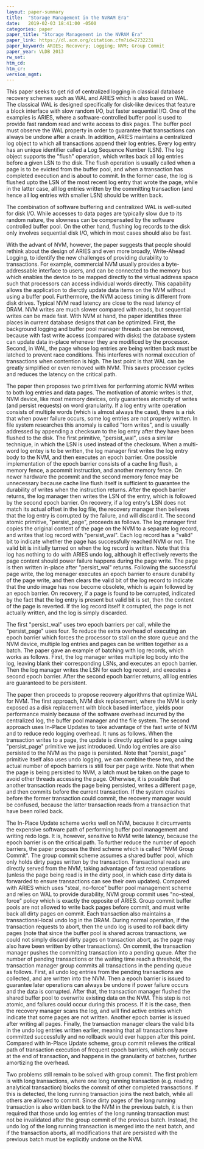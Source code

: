 ```yaml
---
layout: paper-summary
title:  "Storage Management in the NVRAM Era"
date:   2019-02-03 18:41:00 -0500
categories: paper
paper_title: "Storage Management in the NVRAM Era"
paper_link: https://dl.acm.org/citation.cfm?id=2732231
paper_keyword: ARIES; Recovery; Logging; NVM; Group Commit
paper_year: VLDB 2013
rw_set: 
htm_cd: 
htm_cr: 
version_mgmt: 
---  
```


This paper seeks to get rid of centralized logging in classical database recovery schemes such as WAL and ARIES which is 
also based on WAL. The classical WAL is designed specifically for disk-like devices that feature a block interface 
with slow random I/O, but faster sequential I/O. One of the examples is ARIES, where a software-controlled buffer pool 
is used to provide fast random read and write access to disk pages. The buffer pool must observe the WAL property in order 
to guarantee that transactions can always be undone after a crash. In addition, ARIES maintains a centralized log object 
to which all transactions append their log entries. Every log entry has an unique identifier called a Log Sequence Number (LSN).
The log object supports the "flush" operation, which writes back all log entries before a given LSN to the disk. The 
flush operation is usually called when a page is to be evicted from the buffer pool, and when a transaction has completed 
execution and is about to commit. In the former case, the log is flushed upto the LSN of the most recent log entry
that wrote the page, while in the latter case, all log entries written by the committing transaction (and hence all log 
entries with smaller LSN) should be written back.

The combination of software buffering and centralized WAL is well-suited for disk I/O. While accesses to data pages are 
typically slow due to its random nature, the slowness can be compensated by the software controlled buffer pool. On the 
other hand, flushing log records to the disk only involves sequential disk I/O, which in most cases should also be fast.

With the advant of NVM, however, the paper suggests that people should rethink about the design of ARIES and even more 
broadly, Write-Ahead Logging, to identify the new challenges of providing durability to transactions. For example, 
commercial NVM usually provides a byte-addressable interface to users, and can be connected to the memory bus which enables
the device to be mapped directly to the virtual address space such that processors can access individual words directly.
This capability allows the application to dierctly update data items on the NVM without using a buffer pool. Furthermore,
the NVM access timing is different from disk drives. Typical NVM read latency are close to the read latency of DRAM. NVM
writes are much slower compared with reads, but sequential writes can be made fast. With NVM at hand, the paper identifies 
three places in current database designs that can be optimized. First, the background logging and buffer pool manager threads
can be removed, because with fast write access (compared with disks) the database system can update data in-place whenever
they are modificed by the processor. Second, in WAL, the page whose log entries are being written back must be latched to
prevent race conditions. This interferes with normal execution of transactions when contention is high. The last point is 
that WAL can be greatly simplified or even removed with NVM. This saves processor cycles and reduces the latency on the 
critical path. 

The paper then proposes two primitives for performing atomic NVM writes to both log entries and data pages. The motivation 
of atomic writes is that, NVM device, like most memory devices, only guarantees atomicity of writes (and persist requests) 
on word granularity. If a log entry write operation consists of multiple words (which is almost always the case), there is 
a risk that when power failure occurs, some log entries are not properly written. In file system researches this anomaly
is called "torn writes", and is usually addressed by appending a checksum to the log entry after they have been flushed to
the disk. The first primitive, "persist_wal", uses a similar technique, in which the LSN is used instead of the checksum.
When a multi-word log entey is to be written, the log manager first writes the log entry body to the NVM, and then executes 
an epoch barrier. One possible implementation of the epoch barrier consists of a cache ling flush, a memory fence, a pcommit
instruction, and another memory fence. On newer hardware the pcommit and the second memory fence may be unnecessary because
cache line flush itself is sufficient to guarantee the durability of writes when the instruction returns. After the epoch 
barrier returns, the log manager then writes the LSN of the entry, which is followed by the second epoch barrier. On recovery,
if a log entry's LSN does not match its actual offset in the log file, the recovery manager then believes that the log 
entry is corrupted by the failure, and will discard it. The second atomic primitive, "persist_page", proceeds as follows. The 
log manager first copies the original content of the page on the NVM to a separate log record, and writes that log record
with "persist_wal". Each log record has a "valid" bit to indicate whether the page has successfully reached NVM or not.
The valid bit is initially turned on when the log record is written. Note that this log has nothing to do with ARIES
undo log, although it effectively reverts the page content should power failure happens during the page write.
The page is then written in-place after "persist_wal" returns. Following the successful page write, the log menager 
executes an epoch barrier to ensure durability of the page write, and then clears the valid bit of the log record
to indicate that the undo image has now become obsolete, which is again followed by an epoch barrier. On recovery, if
a page is found to be corrupted, indicated by the fact that the log entry is present but valid bit is set, then the 
content of the page is reverted. If the log record itself it corrupted, the page is not actually written, and the log is 
simply discarded. 

The first "persist_wal" uses two epoch barriers per call, while the "persist_page" uses four. To reduce the extra overhead 
of executing an epoch barrier which forces the processor to stall on the store queue and the NVM device, multiple log entries 
and pages can be written together as a batch. The paper gave an example of batching with log records, which works as follows.
First, the log manager writes multiple log body into the log, leaving blank their corresponding LSNs, and executes an 
epoch barrier. Then the log manager writes the LSN for each log record, and executes a second epoch barrier. After the 
second epoch barrier returns, all log entries are guaranteed to be persistent.

The paper then proceeds to propose recovery algorithms that optimize WAL for NVM. The first approach, NVM disk
replacement, where the NVM is only exposed as a disk replacement with block based interface, yields poor performance 
mainly because of the software overhead incurred by the centralized log, the buffer pool manager and the file system. 
The second approach uses In-Place Updates to take advantage of the fast write of NVM and to reduce redo logging overhead.
It runs as follows. When the transaction writes to a page, the update is directly applied to a page using "persist_page"
primitive we just introduced. Undo log entries are also persisted to the NVM as the page is persisted. Note that
"persist_page" primitive itself also uses undo logging, we can combine these two, and the actual number of epoch barriers 
is still four per page write. Note that when the page is being persisted to NVM, a latch must be taken on the page to 
avoid other threads accessing the page. Otherwise, it is possible that another transaction reads the page being persisted,
writes a different page, and then commits before the current transaction. If the system crashes before the former transaction
could commit, the recovery manager would be confused, because the latter transaction reads from a transaction that have 
been rolled back. 

The In-Place Update scheme works well on NVM, because it circumvents the expensive software path of performing buffer pool
management and writing redo logs. It is, however, sensitive to NVM write latency, because the epoch barrier is on the 
critical path. To further reduce the number of epoch barriers, the paper proposes the third scheme which is called "NVM
Group Commit". The group commit scheme assumes a shared buffer pool, which only holds dirty pages written by the transaction.
Transactional reads are directly served from the NVM, taking advantage of fast read operations (unless the page being read
is in the dirty pool, in which case dirty data is forwarded to ensure transactions can see their own updates). Compared with
ARIES which uses "steal, no-force" buffer pool management scheme and relies on WAL to provide durability, NVM group commit
uses "no-steal, force" policy which is exactly the opposite of ARIES. Group commit buffer pools are not allowed to write back
pages before commit, and must write back all dirty pages on commit. Each transaction also maintains a transactional-local
undo log in the DRAM. During normal operation, if the transaction requests to abort, then the undo log is used to roll back
dirty pages (note that since the buffer pool is shared across transactions, we could not simply discard dirty pages on 
transaction abort, as the page may also have been written by other transactions). On commit, the transaction manager pushes 
the committing transaction into a pending queue. After the number of pending transactions or the waiting time reach a 
threshold, the transaction manager group commits all transactions in the pending queue as follows. First, all undo log entries
from the pending transactions are collected, and are written into the NVM. Then a epoch barrier is issued to guarantee 
later operations can always be undone if power failure occurs and the data is corrupted. After that, the transaction manager
flushed the shared buffer pool to overwrite existing data on the NVM. This step is not atomic, and failures could occur
during this process. If it is the case, then the recovery manager scans the log, and will find active entries which indicate
that some pages are not written. Another epoch barrier is issued after writing all pages. Finally, the transaction manager 
clears the valid bits in the undo log entries written earlier, meaning that all transactions have committed successfully
and no rollback would ever happen after this point. Compared with In-Place Update scheme, group commit relieves the critical
path of transaction execution of frequent epoch barriers, which only occurs at the end of transaction, and happens in 
the granularity of batches, further amortizing the overhead.

Two problems still remain to be solved with group commit. The first problem is with long transactions, where one long 
running transaction (e.g. reading analytical transaction) blocks the commit of other completed transactions. If this is 
detected, the long running transaction joins the next batch, while all others are allowed to commit. Since dirty pages 
of the long running transaction is also written back to the NVM in the previous batch, it is then required that those
undo log entries of the long running transaction must not be invalidated after the group commit of the previous batch.
Instead, the undo log of the long running transaction is merged into the next batch, and if the transaction aborts, 
all modifications that are persisted with the previous batch must be explicitly undone on the NVM. 